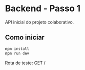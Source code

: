 # Backend - Passo 1

API inicial do projeto colaborativo.

## Como iniciar

```bash
npm install
npm run dev
```

Rota de teste: GET /